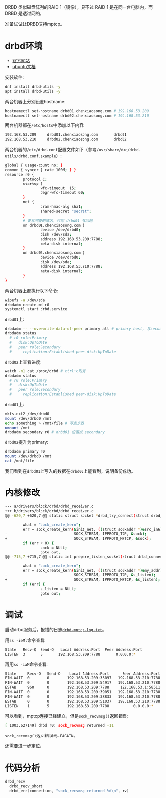 <!--
v1: https://patchwork.kernel.org/project/mptcp/cover/cover.1747904572.git.tanggeliang@kylinos.cn/
v11: https://patchwork.kernel.org/project/mptcp/cover/cover.1757723270.git.tanggeliang@kylinos.cn/
-->

DRBD 类似磁盘阵列的RAID 1（镜像），只不过 RAID 1 是在同一台电脑内，而 DRBD 是透过网络。

准备试试让DRBD支持mptcp。

# drbd环境

- [官方网站](http://www.drbd.org)
- [ubuntu文档](https://documentation.ubuntu.com/server/how-to/high-availability/install-drbd/index.html)

安装软件:
```sh
dnf install drbd-utils -y
apt install drbd-utils -y
```

两台机器上分别设置hostname:
```sh
hostnamectl set-hostname drbd01.chenxiaosong.com # 192.168.53.209
hostnamectl set-hostname drbd02.chenxiaosong.com # 192.168.53.210
```

两台机器都在`/etc/hosts`中添加以下内容:
```sh
192.168.53.209     drbd01.chenxiaosong.com       drbd01
192.168.53.210     drbd02.chenxiaosong.com       drbd02
```

两台机器的`/etc/drbd.conf`配置文件如下（参考`/usr/share/doc/drbd-utils/drbd.conf.example`）:
```sh
global { usage-count no; }
common { syncer { rate 100M; } }
resource r0 {
        protocol C;
        startup {
                wfc-timeout  15;
                degr-wfc-timeout 60;
        }
        net {
                cram-hmac-alg sha1;
                shared-secret "secret";
        }
        # 要写完整的域名，只写 drbd01 有问题
        on drbd01.chenxiaosong.com {
                device /dev/drbd0;
                disk /dev/sda;
                address 192.168.53.209:7788;
                meta-disk internal;
        }
        on drbd02.chenxiaosong.com {
                device /dev/drbd0;
                disk /dev/sda;
                address 192.168.53.210:7788;
                meta-disk internal;
        }
}
```

两台机器上都执行以下命令:
```sh
wipefs -a /dev/sda
drbdadm create-md r0
systemctl start drbd.service
```

`drbd01`上:
```sh
drbdadm -- --overwrite-data-of-peer primary all # primary host, 与secondary host（也就是 drbd02）同步
drbdadm status
  # r0 role:Primary
  #   disk:UpToDate
  #   peer role:Secondary
  #     replication:Established peer-disk:UpToDate
```

`drbd02`上查看进度:
```sh
watch -n1 cat /proc/drbd # ctrl+c取消
drbdadm status
  # r0 role:Primary
  #   disk:UpToDate
  #   peer role:Secondary
  #     replication:Established peer-disk:UpToDate
```

`drbd01`上:
```sh
mkfs.ext2 /dev/drbd0
mount /dev/drbd0 /mnt
echo something > /mnt/file # 写点东西
umount /mnt
drbdadm secondary r0 # drbd01 设置成 secondary
```

`drbd02`提升为primary:
```sh
drbdadm primary r0
mount /dev/drbd0 /mnt
cat /mnt/file
```

我们看到在`drbd01`上写入的数据在`drbd02`上能看到，说明备份成功。

# 内核修改

```sh
--- a/drivers/block/drbd/drbd_receiver.c
+++ b/drivers/block/drbd/drbd_receiver.c
@@ -620,7 +620,7 @@ static struct socket *drbd_try_connect(struct drbd_connection *connection)

        what = "sock_create_kern";
        err = sock_create_kern(&init_net, ((struct sockaddr *)&src_in6)->sa_family,
-                              SOCK_STREAM, IPPROTO_TCP, &sock);
+                              SOCK_STREAM, IPPROTO_MPTCP, &sock);
        if (err < 0) {
                sock = NULL;
                goto out;
@@ -715,7 +715,7 @@ static int prepare_listen_socket(struct drbd_connection *connection, struct acce

        what = "sock_create_kern";
        err = sock_create_kern(&init_net, ((struct sockaddr *)&my_addr)->sa_family,
-                              SOCK_STREAM, IPPROTO_TCP, &s_listen);
+                              SOCK_STREAM, IPPROTO_MPTCP, &s_listen);
        if (err) {
                s_listen = NULL;
                goto out;
```

# 调试

启动drbd服务后，报错的日志[`drbd-mptcp-log.txt`](https://gitee.com/chenxiaosonggitee/tmp/blob/master/mptcp/drbd-mptcp-log.txt)。

用`ss -ieMl`命令查看:
```sh
State   Recv-Q  Send-Q   Local Address:Port  Peer Address:Port
LISTEN  3       5       192.168.53.209:7788       0.0.0.0:*
```

再用`ss -iaM`命令查看:
```sh
State     Recv-Q   Send-Q    Local Address:Port      Peer Address:Port
FIN-WAIT  0        0        192.168.53.209:33097   192.168.53.210:7788
FIN-WAIT  0        0        192.168.53.209:54917   192.168.53.210:7788
ESTAB     960      0        192.168.53.209:7788     192.168.53.1:58511
FIN-WAIT  0        0        192.168.53.209:39051   192.168.53.210:7788
FIN-WAIT  0        0        192.168.53.209:38833   192.168.53.210:7788
ESTAB     0        0        192.168.53.209:51037   192.168.53.210:7788
LISTEN    1        5        192.168.53.209:7788           0.0.0.0:*
```

可以看到，mptcp连接已经建立，但是`sock_recvmsg()`返回错误:
```sh
[ 1003.627149] drbd r0: sock_recvmsg returned -11
```

`sock_recvmsg()`返回错误码`-EAGAIN`。

还需要进一步定位。

# 代码分析

```c
drbd_recv
  drbd_recv_short
  drbd_err(connection, "sock_recvmsg returned %d\n", rv)
```


